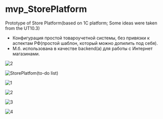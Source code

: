 # mvp_StorePlatform
Prototype of Store Platform(based on 1C platform; Some ideas were taken from the UT10.3)

* Конфигурация простой товароучетной системы, без привязки к аспектам РФ(простой шаблон, который можно допилить под себя).
* М.б. использована в качестве backend(а) для работы с Интернет магазинами. 

![2](https://user-images.githubusercontent.com/82776515/185469136-fe674c84-1bf9-44e6-829d-c795e7d9c85f.JPG)

![StorePlatfom(to-do list)](https://github.com/idalgo-2021/mvp_StorePlatform/assets/82776515/12a43d60-4f62-4326-983e-dd5093ed390f)

![1](https://user-images.githubusercontent.com/82776515/185807941-f1ed12cb-3d6b-4c2d-8fc6-adad91e6584e.JPG)

![2](https://user-images.githubusercontent.com/82776515/185807947-0324f239-65ec-4336-b44b-64292c6eab27.JPG)

![3](https://user-images.githubusercontent.com/82776515/185807952-300fb91b-3719-47ea-82e7-b4d4399cc212.JPG)

![4](https://user-images.githubusercontent.com/82776515/185807958-1fcc31b4-f7c0-403b-a84a-5da6e25e72b8.JPG)


